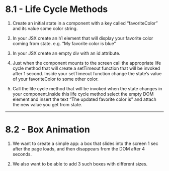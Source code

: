 # 8.1 - Life Cycle Methods

1. Create an initial state in a component with a key called “favoriteColor” and
   its value some color string.

2. In your JSX create an h1 element that will display your favorite color coming
   from state. e.g. “My favorite color is blue”

3. In your JSX create an empty div with an id attribute.

4. Just when the component mounts to the screen call the appropriate life cycle
   method that will create a setTimeout function that will be invoked after 1
   second. Inside your setTimeout function change the state’s value of your
   favoriteColor to some other color.

5. Call the life cycle method that will be invoked when the state changes in
   your component.Inside this life cycle method select the empty DOM element and
   insert the text “The updated favorite color is” and attach the new value you
   get from state.

---

# 8.2 - Box Animation

1. We want to create a simple app: a box that slides into the screen 1 sec after
   the page loads, and then disappears from the DOM after 4 seconds.

2. We also want to be able to add 3 such boxes with different sizes.
